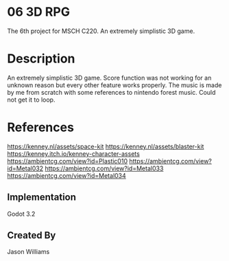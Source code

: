 # 06 3D RPG
The 6th project for MSCH C220. An extremely simplistic 3D game.

# Description
An extremely simplistic 3D game. Score function was not working for an unknown reason but every other feature works properly. The music is made by me from scratch with some references to nintendo forest music. Could not get it to loop.

# References
https://kenney.nl/assets/space-kit
https://kenney.nl/assets/blaster-kit
https://kenney.itch.io/kenney-character-assets
https://ambientcg.com/view?id=Plastic010
https://ambientcg.com/view?id=Metal032
https://ambientcg.com/view?id=Metal033
https://ambientcg.com/view?id=Metal034

## Implementation
Godot 3.2

## Created By
Jason Williams
